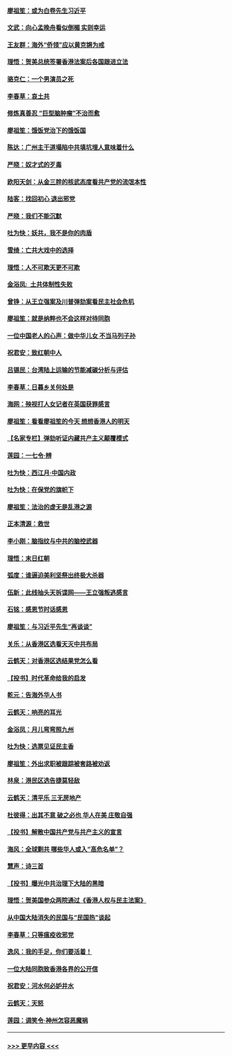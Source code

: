 #### [廖祖笙：或为白卷先生习近平](../pages/nsc993/n11708330.md?t=12090244) 
#### [文武：向心孟晚舟看似倒楣 实则幸运](../pages/nsc993/n11708236.md?t=12090244) 
#### [王友群：海外“侨领”应以黄克锵为戒](../pages/nsc993/n11706176.md?t=12090244) 
#### [理悟：贺美总统签署香港法案后各国跟进立法](../pages/nsc993/n11706853.md?t=12090244) 
#### [骆克仁：一个男演员之死](../pages/nsc993/n11706677.md?t=12090244) 
#### [李春草：哀土共](../pages/nsc993/n11706255.md?t=12090244) 
#### [修炼真善忍 “巨型脑肿瘤”不治而愈](../pages/nsc993/n11705340.md?t=12090244) 
#### [廖祖笙：饿饭党治下的饿饭国](../pages/nsc993/n11705085.md?t=12090244) 
#### [陈达：广州主干道塌陷中共填坑埋人意味着什么](../pages/nsc993/n11705046.md?t=12090244) 
#### [严晓：奴才式的歹毒](../pages/nsc993/n11704826.md?t=12090244) 
#### [欧阳天剑：从金三胖的核武态度看共产党的流氓本性](../pages/nsc993/n11702238.md?t=12090244) 
#### [陆客：找回初心 退出邪党](../pages/nsc993/n11702213.md?t=12090244) 
#### [严晓：我们不能沉默](../pages/nsc993/n11702110.md?t=12090244) 
#### [吐为快：妖共，我不是你的肉盾](../pages/nsc993/n11701366.md?t=12090244) 
#### [雪绮：亡共大戏中的选择](../pages/nsc993/n11699922.md?t=12090244) 
#### [理悟：人不可欺天更不可欺](../pages/nsc993/n11699657.md?t=12090244) 
#### [金浴凤:  土共体制性失败](../pages/nsc993/n11699361.md?t=12090244) 
#### [曾铮：从王立强案及川普弹劾案看民主社会危机](../pages/nsc993/n11699318.md?t=12090244) 
#### [廖祖笙：就是纳粹也不会这样对待同胞](../pages/nsc993/n11697658.md?t=12090244) 
#### [一位中国老人的心声：做中华儿女 不当马列子孙](../pages/nsc993/n11697525.md?t=12090244) 
#### [祝君安：致红朝中人](../pages/nsc993/n11697518.md?t=12090244) 
#### [吕锡民：台湾陆上运输的节能减碳分析与评估](../pages/nsc993/n11694983.md?t=12090244) 
#### [李春草：日暮乡关何处是](../pages/nsc993/n11694805.md?t=12090244) 
#### [海网：殃视打人女记者在英国获罪感言](../pages/nsc993/n11693832.md?t=12090244) 
#### [廖祖笙：看看廖祖笙的今天 想想香港人的明天](../pages/nsc993/n11693707.md?t=12090244) 
#### [【名家专栏】弹劾听证内藏共产主义颠覆模式](../pages/nsc993/n11693563.md?t=12090244) 
#### [莲园：一七令‧辨](../pages/nsc993/n11692558.md?t=12090244) 
#### [吐为快：西江月·中国内政](../pages/nsc993/n11692071.md?t=12090244) 
#### [吐为快：在保党的旗帜下](../pages/nsc993/n11691188.md?t=12090244) 
#### [廖祖笙：法治的虚无是乱港之源](../pages/nsc993/n11690605.md?t=12090244) 
#### [正本清源：救世](../pages/nsc993/n11689134.md?t=12090244) 
#### [李小刚：脑指纹与中共的脑控武器](../pages/nsc993/n11688900.md?t=12090244) 
#### [理悟：末日红朝](../pages/nsc993/n11688829.md?t=12090244) 
#### [弧度：谁逼迫美利坚祭出终极大杀器](../pages/nsc993/n11688735.md?t=12090244) 
#### [伍新：此线抽头天拆谍网——王立强叛逃感言](../pages/nsc993/n11687981.md?t=12090244) 
#### [石铭：感恩节时话感恩](../pages/nsc993/n11687568.md?t=12090244) 
#### [廖祖笙：与习近平先生“再谈谈”](../pages/nsc993/n11687005.md?t=12090244) 
#### [关乐：从香港区选看天灭中共布局](../pages/nsc993/n11686647.md?t=12090244) 
#### [云鹤天：对香港区选结果党怎么看](../pages/nsc993/n11686216.md?t=12090244) 
#### [【投书】时代革命给我的启发](../pages/nsc993/n11684287.md?t=12090244) 
#### [乾元：告海外华人书](../pages/nsc993/n11684044.md?t=12090244) 
#### [云鹤天：响亮的耳光](../pages/nsc993/n11684254.md?t=12090244) 
#### [金浴凤：月儿弯弯照九州](../pages/nsc993/n11684231.md?t=12090244) 
#### [吐为快：选票见证民主香](../pages/nsc993/n11684206.md?t=12090244) 
#### [廖祖笙：外出求职被跟踪被套路被劝返](../pages/nsc993/n11683874.md?t=12090244) 
#### [林泉：港民区选告捷莫轻敌](../pages/nsc993/n11683930.md?t=12090244) 
#### [云鹤天：清平乐 三无房地产](../pages/nsc993/n11681521.md?t=12090244) 
#### [杜彼得：出其不意 破之必也 华人在美 庄敬自强](../pages/nsc993/n11679554.md?t=12090244) 
#### [【投书】解散中国共产党与共产主义的宣言](../pages/nsc993/n11679177.md?t=12090244) 
#### [海风：全球剿共 哪些华人或入“高危名单”？](../pages/nsc993/n11678617.md?t=12090244) 
#### [慧声：诗三首](../pages/nsc993/n11678848.md?t=12090244) 
#### [【投书】曝光中共治理下大陆的黑暗](../pages/nsc993/n11678674.md?t=12090244) 
#### [理悟：贺美国参众两院通过《香港人权与民主法案》](../pages/nsc993/n11678104.md?t=12090244) 
#### [从中国大陆消失的民国与“民国热”谈起](../pages/nsc993/n11678075.md?t=12090244) 
#### [李春草：只等瘟疫收邪党](../pages/nsc993/n11677308.md?t=12090244) 
#### [逸风：我的手足，你们要活着！](../pages/nsc993/n11676352.md?t=12090244) 
#### [一位大陆同胞致香港各界的公开信](../pages/nsc993/n11675761.md?t=12090244) 
#### [祝君安：河水何必妒井水](../pages/nsc993/n11675746.md?t=12090244) 
#### [云鹤天：天怒](../pages/nsc993/n11675718.md?t=12090244) 
#### [莲园：调笑令‧神州怎容恶魔祸](../pages/nsc993/n11675648.md?t=12090244) 

----
#### [ >>> 更早内容 <<< ](../indexes/nsc993-earlier.md)
